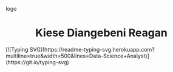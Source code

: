 logo
<h1 align="center">Kiese Diangebeni Reagan</h1>
[![Typing SVG](https://readme-typing-svg.herokuapp.com?multiline=true&width=500&lines=Data-Science+Analyst)](https://git.io/typing-svg)
